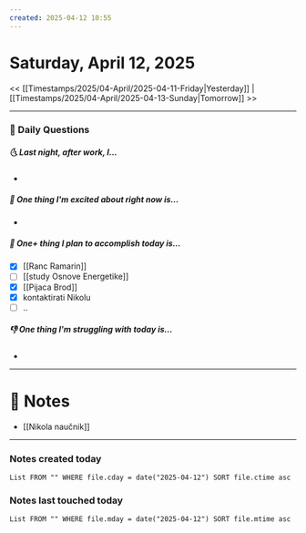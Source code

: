 ```yaml
---
created: 2025-04-12 10:55
---
```

# Saturday, April 12, 2025

<< [[Timestamps/2025/04-April/2025-04-11-Friday|Yesterday]] | [[Timestamps/2025/04-April/2025-04-13-Sunday|Tomorrow]] >>

---
### 📅 Daily Questions
##### 🌜 Last night, after work, I...
- 

##### 🙌 One thing I'm excited about right now is...
- 

##### 🚀 One+ thing I plan to accomplish today is...
- [x] [[Ranc Ramarin]]
- [ ] [[study Osnove Energetike]]
- [x] [[Pijaca Brod]]
- [x] kontaktirati Nikolu
- [ ] ..

##### 👎 One thing I'm struggling with today is...
- 

---
# 📝 Notes
- [[Nikola naučnik]]

---
### Notes created today
```dataview
List FROM "" WHERE file.cday = date("2025-04-12") SORT file.ctime asc
```

### Notes last touched today
```dataview
List FROM "" WHERE file.mday = date("2025-04-12") SORT file.mtime asc
```